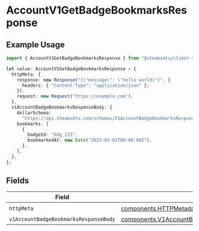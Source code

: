 # AccountV1GetBadgeBookmarksResponse

## Example Usage

```typescript
import { AccountV1GetBadgeBookmarksResponse } from "@steamsets/client-ts/models/operations";

let value: AccountV1GetBadgeBookmarksResponse = {
  httpMeta: {
    response: new Response("{\"message\": \"hello world\"}", {
      headers: { "Content-Type": "application/json" },
    }),
    request: new Request("https://example.com"),
  },
  v1AccountBadgeBookmarksResponseBody: {
    dollarSchema:
      "https://api.steamsets.com/schemas/V1AccountBadgeBookmarksResponseBody.json",
    bookmarks: [
      {
        badgeId: "bdg_123",
        bookmarkedAt: new Date("2023-01-01T00:00:00Z"),
      },
    ],
  },
};
```

## Fields

| Field                                                                                                            | Type                                                                                                             | Required                                                                                                         | Description                                                                                                      |
| ---------------------------------------------------------------------------------------------------------------- | ---------------------------------------------------------------------------------------------------------------- | ---------------------------------------------------------------------------------------------------------------- | ---------------------------------------------------------------------------------------------------------------- |
| `httpMeta`                                                                                                       | [components.HTTPMetadata](../../models/components/httpmetadata.md)                                               | :heavy_check_mark:                                                                                               | N/A                                                                                                              |
| `v1AccountBadgeBookmarksResponseBody`                                                                            | [components.V1AccountBadgeBookmarksResponseBody](../../models/components/v1accountbadgebookmarksresponsebody.md) | :heavy_minus_sign:                                                                                               | OK                                                                                                               |